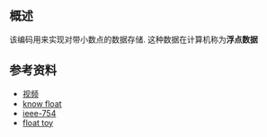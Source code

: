 ## 概述
该编码用来实现对带小数点的数据存储.
这种数据在计算机称为**浮点数据**

## 参考资料
* [视频](https://www.youtube.com/watch\?v\=wPBjd-vb9eI)
* [know float ](https://docs.oracle.com/cd/E19957-01/806-3568/ncg_goldberg.html)
* [ieee-754](http://www.thefullwiki.org/IEEE_754-2008#wikipedia_Recommended_operations)
* [float toy](https://evanw.github.io/float-toy/)